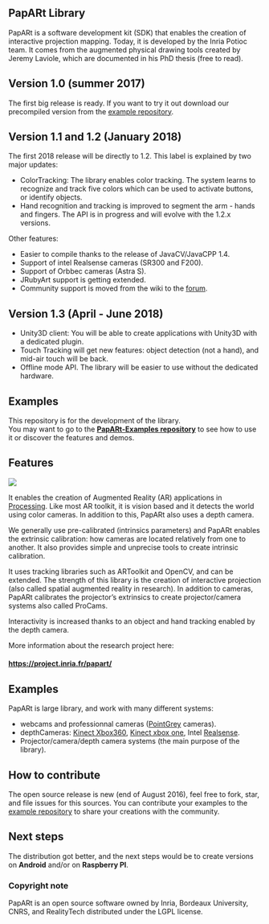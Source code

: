 ## PapARt Library

PapARt is a software development kit (SDK) that enables the creation of interactive projection mapping. Today, it is developed by the Inria Potioc team. It comes from the augmented physical drawing tools created by Jeremy Laviole, which are documented in his PhD thesis (free to read).

## Version 1.0 (summer 2017)

The first big release is ready. If you want to try it out download our precompiled version from the [example repository](https://github.com/poqudrof/Papart-examples). 

## Version 1.1 and 1.2 (January 2018)

The first 2018 release will be directly to 1.2. This label is explained by two major updates: 

* ColorTracking: The library enables color tracking. The system learns to recognize and track five colors which can be used to activate buttons, or identify objects. 
* Hand recognition and tracking is improved to segment the arm - hands and fingers. The API is in progress and will evolve 
with the 1.2.x versions. 

Other features: 

* Easier to compile thanks to the release of JavaCV/JavaCPP 1.4.  
* Support of intel Realsense cameras (SR300 and F200). 
* Support of Orbbec cameras (Astra S).
* JRubyArt support is getting extended.
* Community support is moved from the wiki to the [forum](http://forum.rea.lity.tech). 

## Version 1.3 (April - June 2018)

* Unity3D client: You will be able to create applications with Unity3D with a dedicated plugin.
* Touch Tracking will get new features: object detection (not a hand), and mid-air touch will be back. 
* Offline mode API. The library will be easier to use without the dedicated hardware.


## Examples

This repository is for the development of the library.  
You may want to go to the **[PapARt-Examples repository](https://github.com/poqudrof/Papart-examples)** to see how to use it or discover  the features and demos. 

## Features

[![](https://github.com/poqudrof/PapARt/blob/master/video_screenshot.png?raw=true)](https://youtu.be/bMwKVOuZ9EA)

It enables the creation of Augmented Reality (AR) applications in [Processing](https://processing.org/). 
Like most AR toolkit, it is vision based and it detects the world using color cameras. 
In addition to this, PapARt also uses a depth camera. 

We generally use pre-calibrated (intrinsics parameters) and PapARt enables the extrinsic calibration: how cameras are located relatively from one to another. It also provides simple and unprecise tools to create intrinsic calibration. 

It uses tracking libraries such as ARToolkit and OpenCV, and can be extended. 
The strength of this library is the creation of interactive projection (also called spatial augmented reality in research). 
In addition to cameras, PapARt calibrates the projector’s extrinsics to create projector/camera systems also called ProCams. 

Interactivity is increased thanks to an object and hand tracking enabled by the depth camera.

More information about the research project here: 
#### https://project.inria.fr/papart/

## Examples

PapARt is large library, and work with many different systems:
- webcams and professionnal cameras ([PointGrey](https://www.ptgrey.com/) cameras). 
- depthCameras: [Kinect Xbox360](https://github.com/OpenKinect/libfreenect), [Kinect xbox one](https://github.com/OpenKinect/libfreenect2), Intel [Realsense](https://github.com/IntelRealSense/librealsense).  
- Projector/camera/depth camera systems (the main purpose of the library).  

## How to contribute

The open source release is new (end of August 2016), feel free to fork, star, and file issues for this sources. 
You can contribute your examples to the [example repository](https://github.com/poqudrof/Papart-examples) to 
share your creations with the community. 

## Next steps

The distribution got better, and the next steps would be to create versions on **Android** and/or on **Raspberry PI**.

### Copyright note

PapARt is an open source software owned by Inria, Bordeaux University, CNRS, and RealityTech distributed
under the LGPL license.
